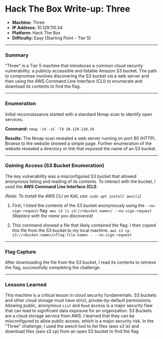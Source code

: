 # Hack The Box Write-up: Three

- **Machine:** Three
- **IP Address:** 10.129.110.34
- **Platform:** Hack The Box
- **Difficulty:** Easy (Starting Point - Tier 5)

---

### Summary

"Three" is a Tier 5 machine that introduces a common cloud security vulnerability: a publicly accessible and listable Amazon S3 bucket. The path to compromise involves discovering the S3 bucket via a web server and then using the AWS Command Line Interface (CLI) to enumerate and download its contents to find the flag.

---

### Enumeration

Initial reconnaissance started with a standard Nmap scan to identify open services.

**Command:**
`nmap -sV -sC -T4 10.129.110.34`

**Results:**
The Nmap scan revealed a web server running on port 80 (HTTP). Browse to the website showed a simple page. Further enumeration of the website revealed a directory or link that exposed the name of an S3 bucket.

---

### Gaining Access (S3 Bucket Enumeration)

The key vulnerability was a misconfigured S3 bucket that allowed anonymous listing and reading of its contents. To interact with the bucket, I used the **AWS Command Line Interface (CLI)**.

*(Note: To install the AWS CLI on Kali, use: `sudo apt install awscli`)*

1.  First, I listed the contents of the S3 bucket anonymously using the `--no-sign-request` flag.
    `aws s3 ls s3://<bucket-name>/ --no-sign-request` 
    *(Replace <bucket-name> with the name you discovered)*

2.  This command showed a file that likely contained the flag. I then copied this file from the S3 bucket to my local machine.
    `aws s3 cp s3://<bucket-name>/<flag-file-name> . --no-sign-request`

---

### Flag Capture

After downloading the file from the S3 bucket, I read its contents to retrieve the flag, successfully completing the challenge.

---

### Lessons Learned

This machine is a critical lesson in cloud security fundamentals. S3 buckets and other cloud storage must have strict, private-by-default permissions. Allowing public, anonymous `List` and `Read` access is a major security flaw that can lead to significant data exposure for an organization.
S3 Buckets are a cloud storage service from AWS. I learned that they can be misconfigured to allow public access, which is a major security risk. In the "Three" challenge, I used the awscli tool to list files (aws s3 ls) and download files (aws s3 cp) from an open S3 bucket to find the flag
